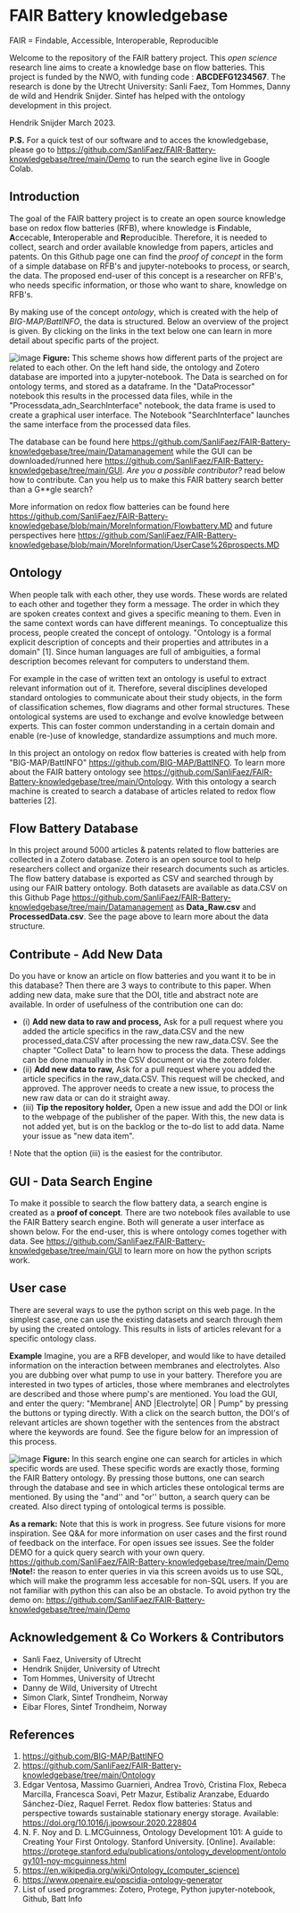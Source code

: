 # FAIR Battery knowledgebase
FAIR = Findable, Accessible, Interoperable, Reproducible

Welcome to the repository of the FAIR battery project. This *open science* research line aims to create a knowledge base on flow batteries. This project is funded by the NWO, with funding code : **ABCDEFG1234567**. The research is done by the Utrecht University: Sanli Faez, Tom Hommes, Danny de wild and Hendrik Snijder. Sintef has helped with the ontology development in this project.




Hendrik Snijder March 2023. 



**P.S.** For a quick test of our software and to acces the knowledgebase, please go to https://github.com/SanliFaez/FAIR-Battery-knowledgebase/tree/main/Demo to run the search egine live in Google Colab.



## Introduction
The goal of the FAIR battery project is to create an open source knowledge base on redox flow batteries (RFB), where knowledge is **F**indable, **A**ccecable, **I**nteroperable and **R**eproducible. Therefore, it is needed to collect, search and order available knowledge from papers, articles and patents. On this Github page one can find the *proof of concept* in the form of a simple database on RFB's and jupyter-notebooks to process, or search, the data. The proposed end-user of this concept is a researcher on RFB's, who needs specific information, or those who want to share, knowledge on RFB's.

By making use of the concept *ontology*, which is created with the help of *BIG-MAP/BattINFO*, the data is structured. Below an overview of the project is given. By clicking on the links in the text below one can learn in more detail about specific parts of the project.

![image](https://user-images.githubusercontent.com/93695286/225754209-5d9641d1-9cf4-4016-834a-220d67a3250f.png)
**Figure:** This scheme shows how different parts of the project are related to each other. On the left hand side, the ontology and Zotero database are imported into a jupyter-notebook. The Data is searched on for ontology terms, and stored as a dataframe. In the "DataProcessor" notebook this results in the processed data files, while in the "Processdata_adn_SearchInterface" notebook, the data frame is used to create a graphical user interface. The Notebook "SearchInterface" launches the same interface from the processed data files.

The database can be found here <https://github.com/SanliFaez/FAIR-Battery-knowledgebase/tree/main/Datamanagement> while the GUI can be downloaded/runned here <https://github.com/SanliFaez/FAIR-Battery-knowledgebase/tree/main/GUI>. *Are you a possible contributor?* read below how to contribute. Can you help us to make this FAIR battery search better than a G**gle search?

More information on redox flow batteries can be found here https://github.com/SanliFaez/FAIR-Battery-knowledgebase/blob/main/MoreInformation/Flowbattery.MD and future perspectives here https://github.com/SanliFaez/FAIR-Battery-knowledgebase/blob/main/MoreInformation/UserCase%26prospects.MD

## Ontology
When people talk with each other, they use words. These words are related to each other and together they form a message. The order in which they are spoken creates context and gives a specific meaning to them. Even in the same context words can have different meanings. To conceptualize this process, people created the concept of ontology. "Ontology is a formal explicit description of concepts and their properties and attributes in a domain" [1]. Since human languages are full of ambiguities, a formal description becomes relevant for computers to understand them.

For example in the case of written text an ontology is useful to extract relevant information out of it. Therefore, several disciplines developed standard ontologies to communicate about their study objects, in the form of classification schemes, flow diagrams and other formal structures. These ontological systems are used to exchange and evolve knowledge between experts. This can foster common understanding in a certain domain and enable (re-)use of knowledge, standardize assumptions and much more.

In this project an ontology on redox flow batteries is created with help from "BIG-MAP/BattINFO" <https://github.com/BIG-MAP/BattINFO>. To learn more about the FAIR battery ontology see <https://github.com/SanliFaez/FAIR-Battery-knowledgebase/tree/main/Ontology>. With this ontology a search machine is created to search a database of articles related to redox flow batteries [2].

## Flow Battery Database
In this project around 5000 articles & patents related to flow batteries are collected in a Zotero database. Zotero is an open source tool to help researchers collect and organize their research documents such as articles. The flow battery database is exported as CSV and searched through by using our FAIR battery ontology. Both datasets are available as data.CSV on this Github Page <https://github.com/SanliFaez/FAIR-Battery-knowledgebase/tree/main/Datamanagement> as **Data_Raw.csv** and **ProcessedData.csv**. See the page above to learn more about the data structure.

## Contribute - Add New Data
Do you have or know an article on flow batteries and you want it to be in this database? Then there are 3 ways to contribute to this paper. When adding new data, make sure that the DOI, title and abstract note are available. In order of usefulness of the contribution one can do:
+ (i) **Add new data to raw and process,** Ask for a pull request where you added the article specifics in the raw_data.CSV and the new processed_data.CSV after processing the new raw_data.CSV. See the chapter "Collect Data" to learn how to process the data. These addings can be done manually in the CSV document or via the zotero folder.
+ (ii) **Add new data to raw,** Ask for a pull request where you added the article specifics in the raw_data.CSV. This request will be checked, and approved. The approver needs to create a new issue, to process the new raw data or can do it straight away.
+ (iii) **Tip the repository holder,** Open a new issue and add the DOI or link to the webpage of the publisher of the paper. With this, the new data is not added yet, but is on the backlog or the to-do list to add data. Name your issue as "new data item".

! Note that the option (iii) is the easiest for the contributor.

## GUI - Data Search Engine
To make it possible to search the flow battery data, a search engine is created as a **proof of concept**. There are two notebook files available to use the FAIR Battery search engine. Both will generate a user interface as shown below. For the end-user, this is where ontology comes together with data. See https://github.com/SanliFaez/FAIR-Battery-knowledgebase/tree/main/GUI to learn more on how the python scripts work.

## User case
There are several ways to use the python script on this web page. In the simplest case, one can use the existing datasets and search through them by using the created ontology. This results in lists of articles relevant for a specific ontology class. 

**Example** Imagine, you are a RFB developer, and would like to have detailed information on the interaction between membranes and electrolytes. Also you are dubbing over what pump to use in your battery. Therefore you are interested in two types of articles, those where membranes and electrolytes are described and those where pump's are mentioned. You load the GUI, and enter the query: "Membrane| AND |Electrolyte| OR | Pump" by pressing the buttons or typing directly. With a click on the search button, the DOI's of relevant articles are shown together with the sentences from the abstract where the keywords are found. See the figure below for an impression of this process. 

![image](https://user-images.githubusercontent.com/93695286/225378437-8e328fac-2396-4e84-959a-39f1bd9c213d.png)
**Figure:** In this search engine one can search for articles in which specific words are used. These specific words are exactly those, forming the FAIR Battery ontology. By pressing those buttons, one can search through the database and see in which articles these ontological terms are mentioned. By using the "and'' and "or'' button, a search query can be created. Also direct typing of ontological terms is possible.

**As a remark:** Note that this is work in progress. See future visions for more inspiration. See Q&A for more information on user cases and the first round of feedback on the interface. For open issues see issues. See the folder DEMO for a quick query search with your own query. https://github.com/SanliFaez/FAIR-Battery-knowledgebase/tree/main/Demo 
**!Note!:** the reason to enter queries in via this screen avoids us to use SQL, which will make the programm less accesable for non-SQL users. If you are not familiar with python this can also be an obstacle. To avoid python try the demo on: https://github.com/SanliFaez/FAIR-Battery-knowledgebase/tree/main/Demo 

## Acknowledgement & Co Workers & Contributors
+ Sanli Faez, University of Utrecht
+ Hendrik Snijder, University of Utrecht
+ Tom Hommes, University of Utrecht
+ Danny de Wild, University of Utrecht
+ Simon Clark, Sintef Trondheim, Norway
+ Eibar Flores, Sintef Trondheim, Norway

## References
1. https://github.com/BIG-MAP/BattINFO
2. https://github.com/SanliFaez/FAIR-Battery-knowledgebase/tree/main/Ontology
3. Edgar Ventosa, Massimo Guarnieri, Andrea Trovò, Cristina Flox, Rebeca Marcilla, Francesca Soavi, Petr Mazur, Estibaliz Aranzabe, Eduardo Sánchez-Díez, Raquel Ferret. Redox flow batteries: Status and perspective towards sustainable stationary energy storage. Available: https://doi.org/10.1016/j.jpowsour.2020.228804
4. N. F. Noy and D. L.MCGuinness, Ontology Development 101: A guide to Creating Your First Ontology. Stanford University. [Online]. Available: https://protege.stanford.edu/publications/ontology_development/ontology101-noy-mcguinness.html
5. https://en.wikipedia.org/wiki/Ontology_(computer_science)
6. https://www.openaire.eu/opscidia-ontology-generator
7. List of used programmes: Zotero, Protege, Python jupyter-notebook, Github, Batt Info

